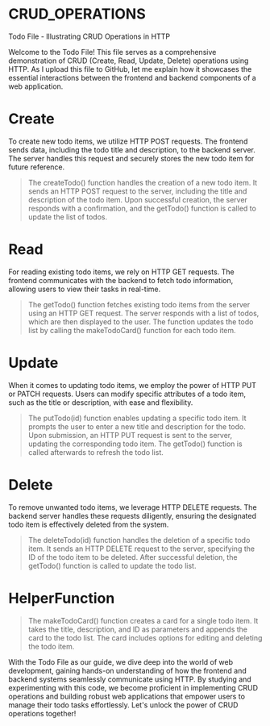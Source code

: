 # CRUD_OPERATIONS
Todo File - Illustrating CRUD Operations in HTTP


Welcome to the Todo File! This file serves as a comprehensive demonstration of CRUD (Create, Read, Update, Delete) operations using HTTP. As I upload this file to GitHub, let me explain how it showcases the essential interactions between the frontend and backend components of a web application.

# Create
To create new todo items, we utilize HTTP POST requests. The frontend sends data, including the todo title and description, to the backend server. The server handles this request and securely stores the new todo item for future reference.

>The createTodo() function handles the creation of a new todo item. It sends an HTTP POST request to the server, including the title and description of the todo item. Upon successful creation, the server responds with a confirmation, and the getTodo() function is called to update the list of todos.

# Read
For reading existing todo items, we rely on HTTP GET requests. The frontend communicates with the backend to fetch todo information, allowing users to view their tasks in real-time.

>The getTodo() function fetches existing todo items from the server using an HTTP GET request. The server responds with a list of todos, which are then displayed to the user. The function updates the todo list by calling the makeTodoCard() function for each todo item.

# Update
When it comes to updating todo items, we employ the power of HTTP PUT or PATCH requests. Users can modify specific attributes of a todo item, such as the title or description, with ease and flexibility.

>The putTodo(id) function enables updating a specific todo item. It prompts the user to enter a new title and description for the todo. Upon submission, an HTTP PUT request is sent to the server, updating the corresponding todo item. The getTodo() function is called afterwards to refresh the todo list.

# Delete
To remove unwanted todo items, we leverage HTTP DELETE requests. The backend server handles these requests diligently, ensuring the designated todo item is effectively deleted from the system.

>The deleteTodo(id) function handles the deletion of a specific todo item. It sends an HTTP DELETE request to the server, specifying the ID of the todo item to be deleted. After successful deletion, the getTodo() function is called to update the todo list.

# HelperFunction

>The makeTodoCard() function creates a card for a single todo item. It takes the title, description, and ID as parameters and appends the card to the todo list. The card includes options for editing and deleting the todo item.

With the Todo File as our guide, we dive deep into the world of web development, gaining hands-on understanding of how the frontend and backend systems seamlessly communicate using HTTP. By studying and experimenting with this code, we become proficient in implementing CRUD operations and building robust web applications that empower users to manage their todo tasks effortlessly. Let's unlock the power of CRUD operations together!
